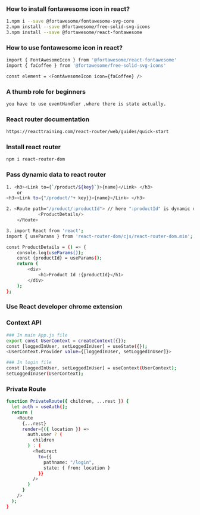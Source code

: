 ### How to install fontawesome icon in react?
```bash
1.npm i --save @fortawesome/fontawesome-svg-core
2.npm install --save @fortawesome/free-solid-svg-icons
3.npm install --save @fortawesome/react-fontawesome
```
### How to use fontawesome icon in react?
```bash
import { FontAwesomeIcon } from '@fortawesome/react-fontawesome'
import { faCoffee } from '@fortawesome/free-solid-svg-icons'

const element = <FontAwesomeIcon icon={faCoffee} />
```

### A thumb role for beginners
```bash
you have to use eventHandler ,where there is state actually.
```
### React router documentation
```bash
https://reacttraining.com/react-router/web/guides/quick-start
```
### Install react router
```bash
npm i react-router-dom
```

### Pass dynamic data to react router
```bash
1. <h3><Link to={`/product/${key}`}>{name}</Link> </h3>
    or
<h3><Link to={"/product/"+ key}}>{name}</Link> </h3>

2. <Route path="/product/:productId"> // here ":productId" is dynamic data
            <ProductDetails/>
    </Route>

3. import React from 'react';
import { useParams } from 'react-router-dom/cjs/react-router-dom.min';

const ProductDetails = () => {
    console.log(useParams());
    const {productId} = useParams();
    return (
        <div>
            <h1>Product Id :{productId}</h1>
        </div>
    );
};
```

### Use React developer chrome extension

### Context API
```bash
### In main App.js file
export const UserContext = createContext({});
const [loggedInUser, setLoggedInUser] = useState({});
<UserContext.Provider value={[loggedInUser, setLoggedInUser]}>

### In login file
const [loggedInUser, setLoggedInUser] = useContext(UserContext);
setLoggedInUser(UserContext);
```


### Private Route
```bash
function PrivateRoute({ children, ...rest }) {
  let auth = useAuth();
  return (
    <Route
      {...rest}
      render={({ location }) =>
        auth.user ? (
          children
        ) : (
          <Redirect
            to={{
              pathname: "/login",
              state: { from: location }
            }}
          />
        )
      }
    />
  );
}
```